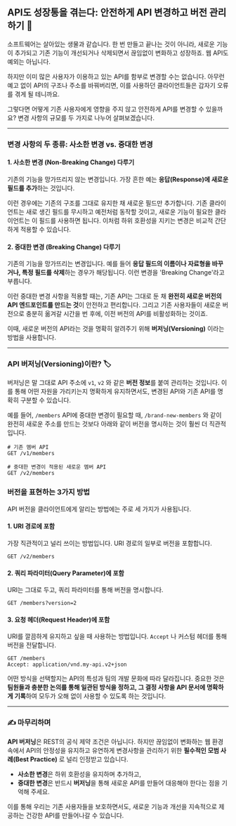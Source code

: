 ## API도 성장통을 겪는다: 안전하게 API 변경하고 버전 관리하기 🌱

소프트웨어는 살아있는 생물과 같습니다. 한 번 만들고 끝나는 것이 아니라, 새로운 기능이 추가되고 기존 기능이 개선되거나 삭제되면서 끊임없이 변화하고 성장하죠. 웹 API도 예외는 아닙니다.

하지만 이미 많은 사용자가 이용하고 있는 API를 함부로 변경할 수는 없습니다. 아무런 예고 없이 API의 구조나 주소를 바꿔버리면, 이를 사용하던 클라이언트들은 갑자기 오류를 겪게 될 테니까요.

그렇다면 어떻게 기존 사용자에게 영향을 주지 않고 안전하게 API를 변경할 수 있을까요? 변경 사항의 규모를 두 가지로 나누어 살펴보겠습니다.

---

### 변경 사항의 두 종류: 사소한 변경 vs. 중대한 변경

#### **1. 사소한 변경 (Non-Breaking Change) 다루기**

기존의 기능을 망가뜨리지 않는 변경입니다. 가장 흔한 예는 **응답(Response)에 새로운 필드를 추가**하는 것입니다.

이런 경우에는 기존의 구조를 그대로 유지한 채 새로운 필드만 추가합니다. 기존 클라이언트는 새로 생긴 필드를 무시하고 예전처럼 동작할 것이고, 새로운 기능이 필요한 클라이언트는 이 필드를 사용하면 됩니다. 이처럼 하위 호환성을 지키는 변경은 비교적 간단하게 적용할 수 있습니다.

#### **2. 중대한 변경 (Breaking Change) 다루기**

기존의 기능을 망가뜨리는 변경입니다. 예를 들어 **응답 필드의 이름이나 자료형을 바꾸거나, 특정 필드를 삭제**하는 경우가 해당됩니다. 이런 변경을 'Breaking Change'라고 부릅니다.

이런 중대한 변경 사항을 적용할 때는, 기존 API는 그대로 둔 채 **완전히 새로운 버전의 API 엔드포인트를 만드는 것**이 안전하고 편리합니다. 그리고 기존 사용자들이 새로운 버전으로 충분히 옮겨갈 시간을 번 후에, 이전 버전의 API를 비활성화하는 것이죠.

이때, 새로운 버전의 API라는 것을 명확히 알려주기 위해 **버저닝(Versioning)** 이라는 방법을 사용합니다.

---

### API 버저닝(Versioning)이란? 🏷️

버저닝은 말 그대로 API 주소에 `v1`, `v2` 와 같은 **버전 정보**를 붙여 관리하는 것입니다. 이를 통해 어떤 자원을 가리키는지 명확하게 유지하면서도, 변경된 API와 기존 API를 명확히 구분할 수 있습니다.

예를 들어, `/members` API에 중대한 변경이 필요할 때, `/brand-new-members` 와 같이 완전히 새로운 주소를 만드는 것보다 아래와 같이 버전을 명시하는 것이 훨씬 더 직관적입니다.

```
# 기존 멤버 API
GET /v1/members

# 중대한 변경이 적용된 새로운 멤버 API
GET /v2/members
```

### 버전을 표현하는 3가지 방법

API 버전을 클라이언트에게 알리는 방법에는 주로 세 가지가 사용됩니다.

#### **1. URI 경로에 포함**

가장 직관적이고 널리 쓰이는 방법입니다. URI 경로의 일부로 버전을 포함합니다.

```http
GET /v2/members
```

#### **2. 쿼리 파라미터(Query Parameter)에 포함**

URI는 그대로 두고, 쿼리 파라미터를 통해 버전을 명시합니다.

```http
GET /members?version=2
```

#### **3. 요청 헤더(Request Header)에 포함**

URI를 깔끔하게 유지하고 싶을 때 사용하는 방법입니다. `Accept` 나 커스텀 헤더를 통해 버전을 전달합니다.

```http
GET /members
Accept: application/vnd.my-api.v2+json
```

어떤 방식을 선택할지는 API의 특성과 팀의 개발 문화에 따라 달라집니다. 중요한 것은 **팀원들과 충분한 논의를 통해 일관된 방식을 정하고, 그 결정 사항을 API 문서에 명확하게 기록**하여 모두가 오해 없이 사용할 수 있도록 하는 것입니다.

---

### ✍️ 마무리하며

**API 버저닝**은 REST의 공식 제약 조건은 아닙니다. 하지만 끊임없이 변화하는 웹 환경 속에서 API의 안정성을 유지하고 유연하게 변경사항을 관리하기 위한 **필수적인 모범 사례(Best Practice)** 로 널리 인정받고 있습니다.

- **사소한 변경**은 하위 호환성을 유지하며 추가하고,
- **중대한 변경**은 반드시 **버저닝**을 통해 새로운 API를 만들어 대응해야 한다는 점을 기억해 주세요.

이를 통해 우리는 기존 사용자들을 보호하면서도, 새로운 기능과 개선을 지속적으로 제공하는 건강한 API를 만들어나갈 수 있습니다.

